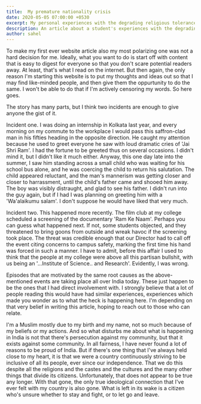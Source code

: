 ```yaml
---
title:  My premature nationality crisis
date: 2020-05-05 07:00:00 +0530
excerpt: My personal experiences with the degrading religious tolerance and freedom of expression in India.
description: An article about a student's experiences with the degrading religious tolerance and freedom of expression in India.
author: sahel
---
```


To make my first ever website article also my most polarizing one was not a hard decision for me. Ideally, what you want to do is start off with content that is easy to digest for everyone so that you don't scare potential readers away. At least, that's what I read on the internet. But then again, the only reason I'm starting this website is to put my thoughts and ideas out so that I may find like-minded people, and then give them the oppurtunity to do the same. I won't be able to do that if I'm actively censoring my words. So here goes.

The story has many parts, but I think two incidents are enough to give anyone the gist of it.

Incident one. I was doing an internship in Kolkata last year, and every morning on my commute to the workplace I would pass this saffron-clad man in his fifties heading in the opposite direction. He caught my attention because he used to greet everyone he saw with loud dramatic cries of 'Jai Shri Ram'. I had the fortune to be greeted thus on several occasions. I didn't mind it, but I didn't like it much either. Anyway, this one day late into the summer, I saw him standing across a small child who was waiting for his school bus alone, and he was coercing the child to return his salutation. The child appeared reluctant, and the man's mannerism was getting closer and closer to harrassment, until the child's father came and shooed him away. The boy was visibly distraught, and glad to see his father. I didn't run into the guy again, but if I had I was planning on greeting him with a 'Wa'alaikumu salam'. I don't suppose he would have liked that very much.


Incident two. This happened more recently. The film club at my college scheduled a screening of the documentary 'Ram Ke Naam'. Perhaps you can guess what happened next. If not, some students objected, and they threatened to bring goons from outside and wreak havoc if the screening took place. The threat was credible enough that our Director had to call off the event citing concerns to campus safety, marking the first time his hand was forced in such a manner. I have to admit, before this affair I used to think that the people at my college were above all this partisan bullshit, with us being an '...Institute of Science.. and Research'. Evidently, I was wrong.

Episodes that are motivated by the same root causes as the above-mentioned events are taking place all over India today. These just happen to be the ones that I had direct involvement with. I strongly believe that a lot of people reading this would have had similar experiences, experiences which made you wonder as to what the heck is happening here. I'm depending on that very belief in writing this article, hoping to reach out to those who can relate. 

I'm a Muslim mostly due to my birth and my name, not so much because of my beliefs or my actions. And so what disturbs me about what is happening in India is not that there's persecution against my community, but that it exists against some community. In all fairness, I have never found a lot of reasons to be proud of India. But if there's one thing that I've always held close to my heart, it is that we were a country continuously striving to be inclusive of all its people, ever since our independence. That we do this despite all the religions and the castes and the cultures and the many other things that divide its citizens. Unfortunately, that does not appear to be true any longer. With that gone, the only true ideological connection that I've ever felt with my country is also gone. What is left in its wake is a citizen who's unsure whether to stay and fight, or to let go and leave.